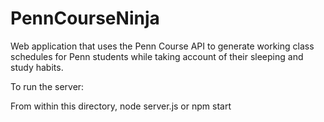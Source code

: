 # PennCourseNinja
Web application that uses the Penn Course API to generate working class schedules for Penn students while taking account of their sleeping and study habits.

To run the server:

From within this directory, node server.js or npm start
